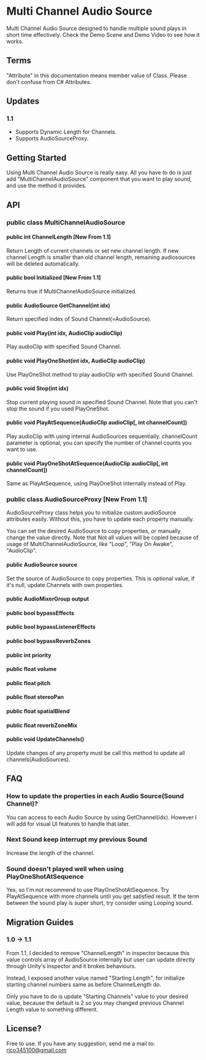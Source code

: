 # Multi Channel Audio Source
Multi Channel Audio Source designed to handle multiple sound plays in short time effectively.
Check the Demo Scene and Demo Video to see how it works.

## Terms
"Attribute" in this documentation means member value of Class. Please don't confuse from C# Attributes.

## Updates
### 1.1
- Supports Dynamic Length for Channels.
- Supports AudioSourceProxy.

## Getting Started
Using Multi Channel Audio Source is really easy.
All you have to do is just add "MultiChannelAudioSource" component that you want to play sound, and use the method it provides.

## API
### public class MultiChannelAudioSource
#### public int ChannelLength [New From 1.1]
Return Length of current channels or set new channel length. If new channel Length is smaller than old channel length, remaining audiosources will be deleted automatically.

#### public bool Initialized [New From 1.1]
Returns true if MultiChannelAudioSource initialized.

#### public AudioSource GetChannel(int idx)
Return specified index of Sound Channel(=AudioSource).

#### public void Play(int idx, AudioClip audioClip)
Play audioClip with specified Sound Channel.

#### public void PlayOneShot(int idx, AudioClip audioClip)
Use PlayOneShot method to play audioClip with specified Sound Channel.

#### public void Stop(int idx)
Stop current playing sound in specified Sound Channel. Note that you can't stop the sound if you used PlayOneShot.

#### public void PlayAtSequence(AudioClip audioClip[, int channelCount])
Play audioClip with using internal AudioSources sequentially. channelCount parameter is optional, you can specify the number of channel counts you want to use.

#### public void PlayOneShotAtSequence(AudioClip audioClip[, int channelCount])
Same as PlayAtSequence, using PlayOneShot internally instead of Play.

### public class AudioSourceProxy [New From 1.1]
AudioSourceProxy class helps you to initialize custom audioSource attributes easily. Without this, you have to update each property manually.

You can set the desired AudioSource to copy properties, or manually change the value directly. Note that Not all values will be copied because of usage of MultiChannelAudioSource, like "Loop", "Play On Awake", "AudioClip".

#### public AudioSource source
Set the source of AudioSource to copy properties. This is optional value, if it's null, update Channels with own properties.

#### public AudioMixerGroup output
#### public bool bypassEffects
#### public bool bypassListenerEffects
#### public bool bypassReverbZones
#### public int priority
#### public float volume
#### public float pitch
#### public float stereoPan
#### public float spatialBlend
#### public float reverbZoneMix

#### public void UpdateChannels()
Update changes of any property must be call this method to update all channels(AudioSources).


## FAQ
### How to update the properties in each Audio Source(Sound Channel)?
You can access to each Audio Source by using GetChannel(idx). However I will add for visual UI features to handle that later.

### Next Sound keep interrupt my previous Sound
Increase the length of the channel.

### Sound doesn't played well when using PlayOneShotAtSequence
Yes, so I'm not recommend to use PlayOneShotAtSequence. Try PlayAtSequence with more channels until you get satisfied result. If the term between the sound play is super short, try consider using Looping sound.

## Migration Guides
### 1.0 -> 1.1
From 1.1, I decided to remove "ChannelLength" in inspector because this value controls array of AudioSource internally but user can update directly through Unity's inspector and it brokes behaviours.

Instead, I exposed another value named "Starting Length", for initialize starting channel numbers same as before ChannelLength do.

Only you have to do is update "Starting Channels" value to your desired value, because the default is 2 so you may changed previous Channel Length value to something different.

## License?
Free to use. If you have any suggestion, send me a mail to: rico345100@gmail.com